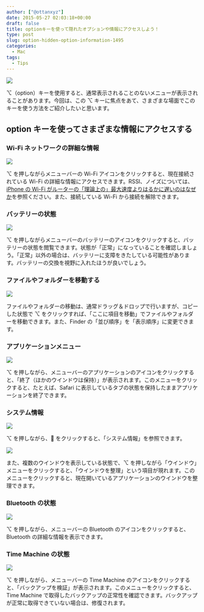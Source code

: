 ```yaml
---
author: ["@ottanxyz"]
date: 2015-05-27 02:03:18+00:00
draft: false
title: optionキーを使って隠れたオプションや情報にアクセスしよう！
type: post
slug: option-hidden-option-information-1495
categories:
  - Mac
tags:
  - Tips
---
```


![](/uploads/2015/05/150526-55647c19e6cd0.jpg)

⌥（option）キーを使用すると、通常表示されることのないメニューが表示されることがあります。今回は、この ⌥ キーに焦点をあて、さまざまな場面でこのキーを使う方法をご紹介したいと思います。

## option キーを使ってさまざまな情報にアクセスする

### Wi-Fi ネットワークの詳細な情報

![](/uploads/2015/05/150526-55647c1b70a44.png)

⌥ を押しながらメニューバーの Wi-Fi アイコンをクリックすると、現在接続されている Wi-Fi の詳細な情報にアクセスできます。RSSI、ノイズについては、[iPhone の Wi-Fi がルーターの「理論上の」最大速度よりはるかに遅いのはなぜか](/posts/2014/09/iphone-wifi-tips-279/)を参照ください。また、接続している Wi-Fi から接続を解除できます。

### バッテリーの状態

![](/uploads/2015/05/150526-55647c1e69531.png)

⌥ を押しながらメニューバーのバッテリーのアイコンをクリックすると、バッテリーの状態を閲覧できます。状態が「正常」になっていることを確認しましょう。「正常」以外の場合は、バッテリーに支障をきたしている可能性があります。バッテリーの交換を視野に入れたほうが良いでしょう。

### ファイルやフォルダーを移動する

![](/uploads/2015/05/150526-55647c2150acc.png)

ファイルやフォルダーの移動は、通常ドラッグ＆ドロップで行いますが、コピーした状態で ⌥ をクリックすれば、「ここに項目を移動」でファイルやフォルダーを移動できます。また、Finder の「並び順序」を「表示順序」に変更できます。

### アプリケーションメニュー

![](/uploads/2015/05/150526-55647c26ecf1d.png)

⌥ を押しながら、メニューバーのアプリケーションのアイコンをクリックすると、「終了（ほかのウインドウは保持）」が表示されます。このメニューをクリックすると、たとえば、Safari に表示しているタブの状態を保持したままアプリケーションを終了できます。

### システム情報

![](/uploads/2015/05/150526-55647c2bc3f16.png)

⌥ を押しながら、 をクリックすると、「システム情報」を参照できます。

![](/uploads/2015/05/150526-55647c294d0a1.png)

また、複数のウインドウを表示している状態で、⌥ を押しながら「ウインドウ」メニューをクリックすると、「ウインドウを整理」という項目が現れます。このメニューをクリックすると、現在開いているアプリケーションのウインドウを整理できます。

### Bluetooth の状態

![](/uploads/2015/05/150526-55647c2e66ef5.png)

⌥ を押しながら、メニューバーの Bluetooth のアイコンをクリックすると、Bluetooth の詳細な情報を表示できます。

### Time Machine の状態

![](/uploads/2015/05/150526-55647c318b519.png)

⌥ を押しながら、メニューバーの Time Machine のアイコンをクリックすると、「バックアップを検証」が表示されます。このメニューをクリックすると、Time Machine で取得したバックアップの正常性を確認できます。バックアップが正常に取得できていない場合は、修復されます。
